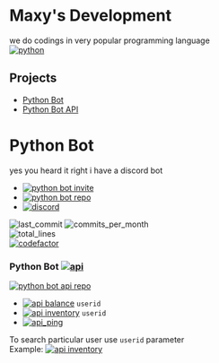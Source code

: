 # Maxy's Development
we do codings in very popular programming language \
[![python](https://img.shields.io/badge/-python-blue?logo=python&logoColor=white&style=for-the-badge)](https://python.org)

## Projects
- [Python Bot](https://github.com/maxy-devs/.github/edit/main/profile/README.md#python-bot)
- [Python Bot API](https://github.com/maxy-devs/.github/edit/main/profile/README.md#python-bot-api)

# Python Bot
yes you heard it right i have a discord bot
- [![python bot invite](https://img.shields.io/badge/Invite%20it%20to%20your%20server-Python%20Bot-634ad8?logo=discord&logoColor=white)](https://discord.com/api/oauth2/authorize?client_id=912745278187126795&permissions=1239836650583&scope=applications.commands%20bot)
- [![python bot repo](https://img.shields.io/badge/Github%20repo-Python%20Bot-blue?logo=github&logoColor=white&labelColor=24282d)](https://github.com/maxy-devs/pythonbot)
- [![discord](https://img.shields.io/discord/910131051320475648?color=5865F2&label=Support%20server&logo=discord&logoColor=white)](https://discord.gg/jRK82RNx73)

![last_commit](https://img.shields.io/github/last-commit/maxy-dev/pythonbot/main)
![commits_per_month](https://img.shields.io/github/commit-activity/m/1randomguyspecial/pythonbot) \
![total_lines](https://img.shields.io/tokei/lines/github/1randomguyspecial/pythonbot) \
[![codefactor](https://img.shields.io/codefactor/grade/github/maxy-dev/pythonbot/main?label=codefactor&logo=codefactor)](https://www.codefactor.io/repository/github/maxy-dev/pythonbot)

### Python Bot [![api](https://img.shields.io/badge/API-e7641b?logo=replit&logoColor=white)](https://pb.number2d.repl.co/) 
[![python bot api repo](https://img.shields.io/badge/Github%20repo-Python%20Bot%20API-blue?logo=github&logoColor=white&labelColor=24282d)](https://github.com/maxy-devs/pythonbotapi)

- [![api balance](https://img.shields.io/badge/-api%2Fbalance-e7641b?logo=replit&logoColor=white)](https://pb.number2d.repl.co/api/balance) `userid`
- [![api inventory](https://img.shields.io/badge/-api%2Finventory-e7641b?logo=replit&logoColor=white)](https://pb.number2d.repl.co/api/inventory) `userid`
- [![api_ping](https://img.shields.io/badge/-api%2Fping-e7641b?logo=replit&logoColor=white)](https://pb.number2d.repl.co/api/ping)

To search particular user use `userid` parameter \
Example: [![api inventory](https://img.shields.io/badge/-%2Fbalance%3Fuserid%3D439788095483936768-e7641b?logo=replit&logoColor=white)](https://pb.number2d.repl.co/api/balance?userid=439788095483936768)
